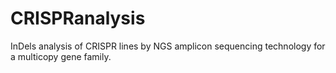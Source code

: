 # CRISPRanalysis
InDels analysis of CRISPR lines by NGS amplicon sequencing technology for a multicopy gene family.
